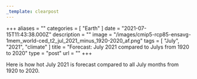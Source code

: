 ```yaml
---
_template: clearpost
---
```



+++
aliases = ""
categories = [ "Earth" ]
date = "2021-07-15T11:43:38.000Z"
description = ""
image = "/images/cmip5-rcp85-ensavg-1mem_world-ced_t2_jul_2021_minus_1920-2020_af.png"
tags = [ "July", "2021", "climate" ]
title = "Forecast: July 2021 compared to Julys from 1920 to 2020"
type = "post"
url = ""
+++


Here is how hot July 2021 is forecast compared to all July months from 1920 to 2020.
